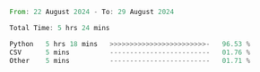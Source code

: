 <!--START_SECTION:waka-->

```rust
From: 22 August 2024 - To: 29 August 2024

Total Time: 5 hrs 24 mins

Python   5 hrs 18 mins   >>>>>>>>>>>>>>>>>>>>>>>>-   96.53 %
CSV      5 mins          -------------------------   01.76 %
Other    5 mins          -------------------------   01.71 %
```

<!--END_SECTION:waka-->
